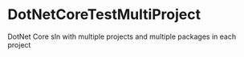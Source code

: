 # DotNetCoreTestMultiProject
DotNet Core sln with multiple projects and multiple packages in each project 
